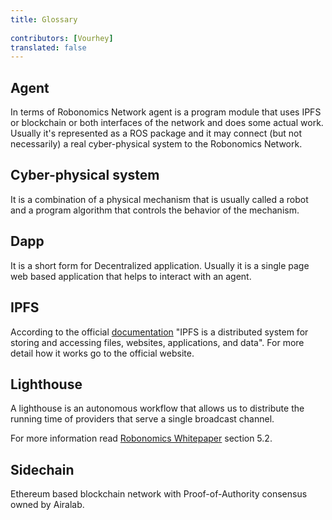 ```yaml
---
title: Glossary
 
contributors: [Vourhey]
translated: false
---
```


## Agent

In terms of Robonomics Network agent is a program module that uses IPFS or blockchain or both interfaces of the network and does some actual work.
Usually it's represented as a ROS package and it may connect (but not necessarily) a real cyber-physical system to the Robonomics Network.

## Cyber-physical system

It is a combination of a physical mechanism that is usually called a robot and a program algorithm that controls the behavior of the mechanism.

## Dapp

It is a short form for Decentralized application. Usually it is a single page web based application that helps to interact with an agent.

## IPFS

According to the official [documentation](https://docs.ipfs.io/introduction/) "IPFS is a distributed system for storing and accessing files, websites, applications, and data".
For more detail how it works go to the official website.

## Lighthouse

A lighthouse is an autonomous workflow that allows us to distribute the running time of providers that serve a single broadcast channel.

For more information read [Robonomics Whitepaper](https://static.robonomics.network/docs/whitepaper/Robonomics-whitepaper-en.pdf) section 5.2.

## Sidechain

Ethereum based blockchain network with Proof-of-Authority consensus owned by Airalab.


